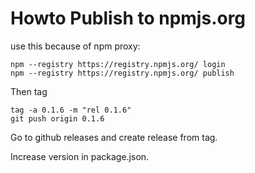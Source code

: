 # Howto Publish to npmjs.org

use this because of npm proxy:

```
npm --registry https://registry.npmjs.org/ login
npm --registry https://registry.npmjs.org/ publish
```

Then tag

```
tag -a 0.1.6 -m "rel 0.1.6"
git push origin 0.1.6
```

Go to github releases and create release from tag.

Increase version in package.json.
